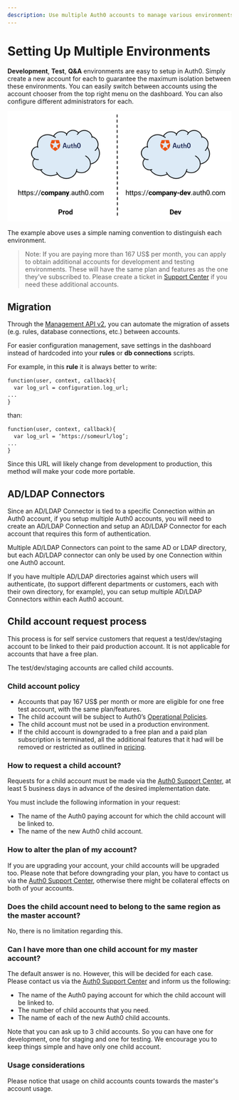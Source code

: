 ```yaml
---
description: Use multiple Auth0 accounts to manage various environments.
---
```


# Setting Up Multiple Environments

__Development__, __Test__, __Q&A__ environments are easy to setup in Auth0. Simply create a new account for each to guarantee the maximum isolation between these environments. You can easily switch between accounts using the account chooser from the top right menu on the dashboard. You can also configure different administrators for each.

![](/media/articles/lifecycle/environments.png)

The example above uses a simple naming convention to distinguish each environment.

> Note: If you are paying more than 167 US$ per month, you can apply to obtain additional accounts for development and testing environments. These will have the same plan and features as the one they've subscribed to. Please create a ticket in [Support Center](https://support.auth0.com) if you need these additional accounts.

## Migration

Through the [Management API v2](/api/management/v2), you can automate the migration of assets (e.g. rules, database connections, etc.) between accounts.

For easier configuration management, save settings in the dashboard instead of hardcoded into your __rules__ or __db connections__ scripts.

For example, in this __rule__ it is always better to write:

```
function(user, context, callback){
  var log_url = configuration.log_url;
...
}
```

than:

```
function(user, context, callback){
  var log_url = ‘https://someurl/log’;
...
}
```

Since this URL will likely change from development to production, this method will make your code more portable.

## AD/LDAP Connectors

Since an AD/LDAP Connector is tied to a specific Connection within an Auth0 account, if you setup multiple Auth0 accounts, you will need to create an AD/LDAP Connection and setup an AD/LDAP Connector for each account that requires this form of authentication.

Multiple AD/LDAP Connectors can point to the same AD or LDAP directory, but each AD/LDAP connector can only be used by one Connection within one Auth0 account.

If you have multiple AD/LDAP directories against which users will authenticate, (to support different departments or customers, each with their own directory, for example), you can setup multiple AD/LDAP Connectors within each Auth0 account.

## Child account request process

This process is for self service customers that request a test/dev/staging account to be linked to their paid production account. It is not applicable for accounts that have a free plan.

The test/dev/staging accounts are called child accounts.

### Child account policy

* Accounts that pay 167 US$ per month or more are eligible for one free test account, with the same plan/features.
* The child account will be subject to Auth0’s [Operational Policies](/policies).
* The child account must not be used in a production environment.
* If the child account is downgraded to a free plan and a paid plan subscription is terminated, all the additional features that it had will be removed or restricted as outlined in [pricing](https://auth0.com/pricing).

### How to request a child account?

Requests for a child account must be made via the [Auth0 Support Center](https://support.auth0.com/), at least 5 business days in advance of the desired implementation date.

You must include the following information in your request:
* The name of the Auth0 paying account for which the child account will be linked to.
* The name of the new Auth0 child account.

### How to alter the plan of my account?

If you are upgrading your account, your child accounts will be upgraded too. Please note that before downgrading your plan, you have to contact us via the [Auth0 Support Center](https://support.auth0.com/), otherwise there might be collateral effects on both of your accounts.

### Does the child account need to belong to the same region as the master account?

No, there is no limitation regarding this.

### Can I have more than one child account for my master account?

The default answer is no. However, this will be decided for each case. Please contact us via the [Auth0 Support Center](https://support.auth0.com/) and inform us the following:
* The name of the Auth0 paying account for which the child account will be linked to.
* The number of child accounts that you need.
* The name of each of the new Auth0 child accounts.

Note that you can ask up to 3 child accounts. So you can have one for development, one for staging and one for testing. We encourage you to keep things simple and have only one child account.

### Usage considerations

Please notice that usage on child accounts counts towards the master's account usage. 
